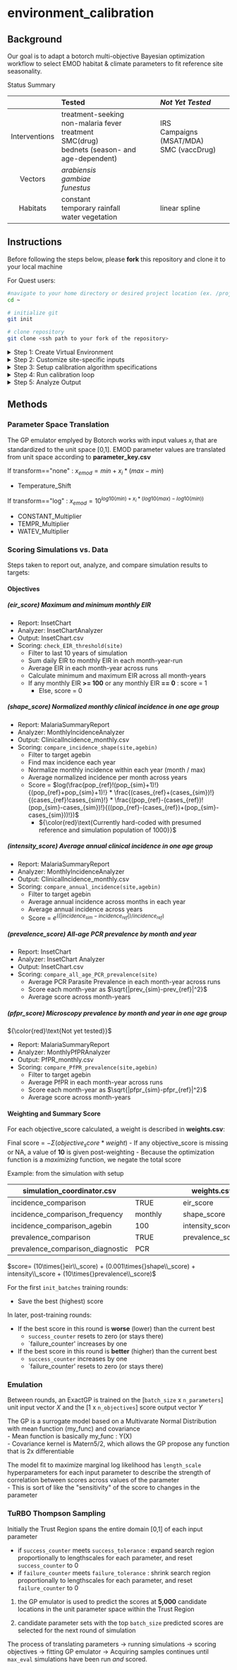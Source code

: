 # environment_calibration

## Background

Our goal is to adapt a botorch multi-objective Bayesian optimization workflow to select EMOD habitat & climate parameters to fit reference site seasonality.

Status Summary

|               | Tested                                                                    | *Not Yet Tested*                          |
|:-------------:|:--------------------------------------------------------------------------|:------------------------------------------|
| Interventions | treatment-seeking<br>non-malaria fever treatment<br>SMC(drug)<br>bednets (season- and age-dependent) | IRS<br>Campaigns (MSAT/MDA)<br>SMC (vaccDrug) |
|    Vectors    | *arabiensis*<br>*gambiae*<br>*funestus*                                                      |                                        |
|   Habitats    | constant<br>temporary rainfall<br>water vegetation                                           | linear spline                          |

## Instructions

Before following the steps below, please **fork** this repository and clone it to your local machine

For Quest users: 

``` bash
#navigate to your home directory or desired project location (ex. /projects/b1139)
cd ~

# initialize git
git init

# clone repository
git clone <ssh path to your fork of the repository>

```

<details>

<summary>Step 1: Create Virtual Environment

</summary>

<br> To start, create a virtual environment containing botorch, idmtools, emodpy, and other required packages.

For Quest users, you can build an environment based off of the existing \<emodpy-torch\> environment.

``` bash
# clone conda-compatible parts of existing virtual environment conda create --prefix <path/to/env> --name <YOUR_ENVIRONMENT> --clone /projects/b1139/environments/emodpy-torch
```

-   The suggested path/to/env for Quest users is /projects/b1139/environments

    -   Otherwise, the environment will be created in your current working directory, in a new folder called .conda/envs/

-   **Make sure YOUR_ENVIRONMENT is a unique name that doesn't already exist in the folder**

The previous step clones all conda-compatible parts of the virtual environment. It can take a while, but you can expect some terminal output along the way...

``` bash
Source:      /projects/b1139/environments/emodpy-torch 
Destination: /projects/b1139/environments/.conda/envs/<YOUR_ENVIRONMENT> 
Packages: 50 Files: 26196 
Downloading and Extracting Packages 
Preparing transaction: done 
Verifying transaction: done 
Executing transaction: done 
# By downloading and using the cuDNN conda packages, you accept the terms and conditions 
# of the NVIDIA cuDNN EULA - https://docs.nvidia.com/deeplearning/cudnn/sla/index.html # 
# To activate this environment, use 
#     $ conda activate test_torch 
# To deactivate an active environment, use 
#     $ conda deactivate
```

Because some of the packages in the `emodpy-torch` environment were installed using `pip`, they might not make it through the conda clone step. To add them:

``` bash
# Activate your new virtual environment 
source activate <path/to/env>/<YOUR_ENVIRONMENT> # ex. /projects/b1139/environments/my_environment  
# pip install from requirements.txt 
pip install -r /projects/b1139/environments/emodpy-torch/requirements.txt
```

</details>


<details>

<summary>Step 2: Customize site-specific inputs

</summary>

<br>

1.  Describe reference site simulation options

    -   Example **simulation_coordinator.csv**
        
        |option|value|description|
        |----|---|---------|
        |site|Nanoro|site name|
        |lat|12.68|site latitude|
        |lon|-2.19|site longitude|
        |climate_start_year|2010|First year of climate data to request from ERA5|
        |climate_year_dur|10|# years of climate data to pull from ERA5|
        |pop|1000|simulated population|
        |birth_rate|38|Crude birth rate for site|
        |prev0|0.2|Initial prevalence to supply to demographics file|
        |nSims|1|# of random seeds to simulate|
        |simulation_start_year|1960|Day 0 of simulation is Jan 1 of this year|
        |simulation_years|60|# of years to simulate (Jan 1- Dec 31)|
        |demographics_filepath|demographics_files/Nanoro_demographics.json|<site>_demographics.json if using create_files.py|
        |NMF_filepath|nonmalarial_fevers/nmf_rates_generic.csv|blank if not applicable|
        |CM_filepath|cm/Nanoro_case_management.csv|blank if not applicable|
        |SMC_filepath||"file describing SMC campaigns| if any"|
        |ITN_filepath|itn/Nanoro_ITN.csv|"file describing ITN distribution campaigns| if any"|
        |ITN_age_filepath|itn/ITN_age.csv|"file describing age-based patterns in ITN usage| if any"|
        |ITN_season_filepath|itn/ITN_season.csv|"file describing seasonal patterns in ITN usage| ifa ny"|
        |vector_filepath|vectors/vectors.csv|file describing mix of vector species and their ecology|
        |prevalence_comparison|TRUE|include a measure of prevalence in scoring?|
        |prevalence_comparison_reference|pcr_prevalence_AllAge.csv|reference dataset for prevalence|
        |prevalence_comparison_frequency|monthly|"""monthly"" or ""annual"" (not tested)"|
        |prevalence_comparison_diagnostic|PCR|"""PCR"" or ""Microscopy"" or ""RDT"""|
        |incidence_comparison|TRUE|include a measure of clinical incidence in scoring?|
        |incidence_comparison_reference|routine_incidence_by_district.csv|reference dataset for incidence|
        |incidence_comparison_frequency|monthly|"""monthly"" or ""annual"""|
        |incidence_comparison_agebin|100|agebin (within incidence_comparison_reference) to use for comparison|

    -   Related .csv files for *vectors* and *interventions*  
        - Example: vectors/vectors.csv  
        
          |species|fraction|anthropophily|indoor_feeding|constant|temp_rain|water_veg|
          |:-----:|:------:|:-----------:|:------------:|:------:|:-------:|:-------:|
          |gambiae|0.9|0.74|0.9|1|1|0|
          |funestus|0.05|0.5|0.86|1|0|1|
          |arabiensis|0.05|0.88|0.5|1|1|0|
        - Example: interventions/cm/case_management.csv
        
          |year|month|day|duration|trigger|age_min|age_max|coverage|rate|drug|
          |:--:|:---:|:-:|:------:|:-----:|:-----:|:-----:|:------:|:--:|:--:|
          |2005|1|1|1825|NewClinicalCase|0|5|0.153903191|0.3|AL|
          |2005|1|1|1825|NewClinicalCase|5|15|0.092341914|0.3|AL|
          |2005|1|1|1825|NewClinicalCase|15|115|0.061561276|0.3|AL|
          |2005|1|1|1825|NewSevereCase|0|115|0.6|0.5|AL|
          |2010|1|1|365|NewClinicalCase|0|5|0.153903191|0.3|AL|
          |2010|1|1|365|NewClinicalCase|5|15|0.092341914|0.3|AL|
          |2010|1|1|365|NewClinicalCase|15|115|0.061561276|0.3|AL|
          |2010|1|1|365|NewSevereCase|0|115|0.6|0.5|AL|
        

2.  run **create_files.py** to generate climate and demographics files.

    -   Files created inside simulation_inputs/:
        -   demographics_files/*site*\_demographics.json
        -   site_climate/*site*/...
    -   If you already have files:
        -   supply the path to the desired demographics file inside simulation_coordinator.csv 'demographics_filepath' row
        -   copy climate files into folder site_climate/*site*/

</details>


<details>

<summary> Step 3: Setup calibration algorithm specifications

</summary>

<br>

1.  Define input parameter sampling space

    -   Example **parameter_key.csv**

        |               parameter               | min | max | transformation |
        |:-------------------------------------:|:---:|:---:|:--------------:|
        |           Temperature Shift           | -5  |  5  |      none      |
        |      Constant Habitat Multiplier      | -4  |  4  |      log       |
        | Temporary Rainfall Habitat Multiplier | -4  |  4  |      log       |
        |  Water Vegetation Habitat Multiplier  | -4  |  4  |      log       |

2.  Refine scoring system

    -   Example **weights.csv**

        |    objective     | weight |                                     |
        |:----------------:|:------:|-------------------------------------|
        |   shape_score    | 0.001  | *Normalized monthly incidence*      |
        | intensity_score  |  0.1   | *Average annual clinical incidence* |
        | prevalence_score |  0.1   | *Monthly all-age prevalence*        |
        |    eir_score     |  10.0  | *EIR threshold*                     |

3.  Set up calibration scheme

    -   Example **calib_coordinator.csv**

        | init_size | init_batches | batch_size | max_eval | failure_limit |
        |:---------:|:------------:|:----------:|:--------:|:-------------:|
        |   1000    |      1       |    200     |   5000   |       2       |
        
</details>

<details>

<summary> Step 4: Run calibration loop

</summary>

<br>

1.  edit **run_calib.py** with updated experiment name

2.  run **`sbatch sbatch_run_calib.sh`**

</details>

<details>

<summary> Step 5: Analyze Output

</summary>

<br>

The output files automatically created by the calibration loop are found in simulations/output/`exp_label`:  

Output from each round of calibration 0-`n_batches`:

  -  LF_0/  
      - translated_params.csv 
      
      *Files pertaining to the best-scoring parameter set*  
      - emod.best.csv  
      - emod.ymax.txt  
      - EIR_range.csv  
      - ACI.csv  
      - incidence_`site`.png  
      - prevalence_`site`.png  
      
      *A copy of the simulation_output folder containing analyzed outputs*
      - SO/`site`/  
          - InsetChart.csv  
          - ...  
          - finished.txt
  -  ...  
  -  LF_`n_batches`/
      - translated_params.csv  
      - SO/`site`/  
          - InsetChart.csv
          - ...
          - finished.txt
          
For any round in which there was an improvement in overall score will contain all of the same files shown above for LF_0. If no improvment, only those shown for LF_<n_batches> above will appear.

Additionally, plots of score and parameter convergence over time can be produced by running **post_calibration_plots.Rmd**, with the appropriate <exp_label>. 

This produces new files inside simulations/output/<exp_label>:  
    
  - performance/  
      - scores/
          - scores_total.png  
          - scores_by_objective.png  
      - parameters/  
          - unit_parameters.png  
          - emod_parameters.png  


</details>

## Methods 

### Parameter Space Translation

The GP emulator emplyed by Botorch works with input values $x_{i}$ that are standardized to the unit space \[0,1\]. EMOD parameter values are translated from unit space according to **parameter_key.csv**

If transform=="none" : $x_{emod} = min + x_{i}*(max-min)$

- Temperature_Shift

If transform=="log" : $x_{emod} = 10^{log10(min)+x_{i}*(log10(max)-log10(min))}$

- CONSTANT_Multiplier
- TEMPR_Multiplier
- WATEV_Multiplier
  
### Scoring Simulations vs. Data

Steps taken to report out, analyze, and compare simulation results to targets:
#### Objectives
##### (eir_score) Maximum and minimum monthly EIR

- Report: InsetChart
- Analyzer: InsetChartAnalyzer
- Output: InsetChart.csv
- Scoring: `check_EIR_threshold(site)`
    -  Filter to last 10 years of simulation
    -  Sum daily EIR to monthly EIR in each month-year-run
    -  Average EIR in each month-year across runs
    -  Calculate minimum and maximum EIR across all month-years
    -  If any monthly EIR **>= 100** or any monthly EIR **== 0** : score = 1
        - Else, score = 0  

##### (shape_score) Normalized monthly clinical incidence in one age group

- Report: MalariaSummaryReport
- Analyzer: MonthlyIncidenceAnalyzer
- Output: ClinicalIncidence_monthly.csv
- Scoring: `compare_incidence_shape(site,agebin)`
    - Filter to target agebin
    - Find max incidence each year
    - Normalize monthly incidence within each year (month / max)
    - Average normalized incidence per month across years
    - Score = $log(\frac{pop_{ref}!(pop_{sim}+1)!}{(pop_{ref}+pop_{sim}+1)!} * \frac{(cases_{ref}+(cases_{sim})!}{(cases_{ref}!cases_{sim}!} * \frac{(pop_{ref}-(cases_{ref})!(pop_{sim}-cases_{sim})!}{((pop_{ref}-(cases_{ref})+(pop_{sim}-cases_{sim}))!})$
        - ${\color{red}\text{Currently hard-coded with presumed reference and simulation population of 1000}}$
      
##### (intensity_score) Average annual clinical incidence in one age group

- Report: MalariaSummaryReport
- Analyzer: MonthlyIncidenceAnalyzer
- Output: ClinicalIncidence_monthly.csv
- Scoring: `compare_annual_incidence(site,agebin)`
    - Filter to target agebin
    - Average annual incidence across months in each year
    - Average annual incidence across years
    - Score = $e^{((|incidence_{sim}-incidence_{ref}|) / incidence_{ref})}$ 

##### (prevalence_score) All-age PCR prevalence by month and year

- Report: InsetChart
- Analyzer: InsetChart Analyzer
- Output: InsetChart.csv
- Scoring: `compare_all_age_PCR_prevalence(site)`
    -  Average PCR Parasite Prevalence in each month-year across runs
    -  Score each month-year as $\sqrt{|prev_{sim}-prev_{ref}|^2}$
    -  Average score across month-years
 
##### (pfpr_score) Microscopy prevalence by month and year in one age group
${\color{red}\text{Not yet tested}}$
- Report: MalariaSummaryReport
- Analyzer: MonthlyPfPRAnalyzer
- Output: PfPR_monthly.csv
- Scoring: `compare_PfPR_prevalence(site,agebin)`
    -  Filter to target agebin
    -  Average PfPR in each month-year across runs
    -  Score each month-year as $\sqrt{|pfpr_{sim}-pfpr_{ref}|^2}$
    -  Average score across month-years

#### Weighting and Summary Score

For each objective_score calculated, a weight is described in **weights.csv**:

Final score = $-\Sigma (objective_score*weight)$
    - If any objective_score is missing or NA, a value of **10** is given post-weighting
    - Because the optimization function is a *maximizing* function, we negate the total score

Example: from the simulation with setup

| simulation_coordinator.csv| | | |weights.csv | |
|---------------------------|-|-|-|------------|-|
|incidence_comparison|TRUE|||eir_score|10|
|incidence_comparison_frequency|monthly|||shape_score|0.001|
|incidence_comparison_agebin|100|||intensity_score|1|
|prevalence_comparison|TRUE|||prevalence_score|10|
|prevalence_comparison_diagnostic|PCR|||||

$score= (10\times{}eir\\_score) + (0.001\times{}shape\\_score) + intensity\\_score + (10\times{}prevalence\\_score)$

For the first `init_batches` training rounds:
- Save the best (highest) score

In later, post-training rounds:  
- If the best score in this round is **worse** (lower) than the current best
    - `success_counter` resets to zero (or stays there)
    - `failure_counter' increases by one
- If the best score in this round is **better** (higher) than the current best
    - `success_counter` increases by one
    - `failure_counter' resets to zero (or stays there)

### Emulation

Between rounds, an ExactGP is trained on the \[`batch_size` x `n_parameters`\] unit input vector $X$ and the [1 x `n_objectives`] score output vector $Y$

The GP is a surrogate model based on a Multivarate Normal Distribution with mean function (my_func) and covariance  
    - Mean function is basically my_func : Y(X)  
    - Covariance kernel is Matern5/2, which allows the GP propose any function that is 2x differentiable

The model fit to maximize marginal log likelihood has `length_scale` hyperparameters for each input parameter to describe the strength of correlation between scores across values of the parameter  
    - This is sort of like the "sensitivity" of the score to changes in the parameter

### TuRBO Thompson Sampling

Initially the Trust Region spans the entire domain \[0,1\] of each input parameter  
- if `success_counter` meets `success_tolerance` : expand search region proportionally to lengthscales for each parameter, and reset `success_counter` to 0
- if `failure_counter` meets `failure_tolerance` : shrink search region proportionally to lengthscales for each parameter, and reset `failure_counter` to 0 

1. the GP emulator is used to predict the scores at **5,000** candidate locations in the unit parameter space within the Trust Region

2. candidate parameter sets with the top `batch_size` predicted scores are selected for the next round of simulation 

The process of translating parameters -> running simulations -> scoring objectives -> fitting GP emulator -> Acquiring samples
continues until `max_eval` simulations have been run *and* scored.
